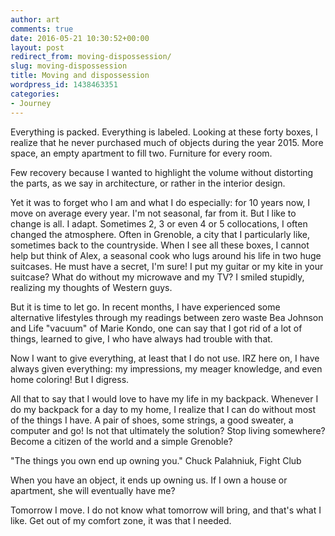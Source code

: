 ```yaml
---
author: art
comments: true
date: 2016-05-21 10:30:52+00:00
layout: post
redirect_from: moving-dispossession/
slug: moving-dispossession
title: Moving and dispossession
wordpress_id: 1438463351
categories:
- Journey
---
```


Everything is packed. Everything is labeled. Looking at these forty boxes, I realize that he never purchased much of objects during the year 2015. More space, an empty apartment to fill two. Furniture for every room.

Few recovery because I wanted to highlight the volume without distorting the parts, as we say in architecture, or rather in the interior design.
<!-- more -->
Yet it was to forget who I am and what I do especially: for 10 years now, I move on average every year. I'm not seasonal, far from it. But I like to change is all. I adapt. Sometimes 2, 3 or even 4 or 5 collocations, I often changed the atmosphere. Often in Grenoble, a city that I particularly like, sometimes back to the countryside.
When I see all these boxes, I cannot help but think of Alex, a seasonal cook who lugs around his life in two huge suitcases. He must have a secret, I'm sure! I put my guitar or my kite in your suitcase? What do without my microwave and my TV? I smiled stupidly, realizing my thoughts of Western guys.

But it is time to let go. In recent months, I have experienced some alternative lifestyles through my readings between zero waste Bea Johnson and Life "vacuum" of Marie Kondo, one can say that I got rid of a lot of things, learned to give, I who have always had trouble with that.

Now I want to give everything, at least that I do not use. IRZ here on, I have always given everything: my impressions, my meager knowledge, and even home coloring! But I digress.

All that to say that I would love to have my life in my backpack. Whenever I do my backpack for a day to my home, I realize that I can do without most of the things I have. A pair of shoes, some strings, a good sweater, a computer and go! Is not that ultimately the solution? Stop living somewhere? Become a citizen of the world and a simple Grenoble?

"The things you own end up owning you."
Chuck Palahniuk, Fight Club

When you have an object, it ends up owning us. If I own a house or apartment, she will eventually have me?

Tomorrow I move. I do not know what tomorrow will bring, and that's what I like. Get out of my comfort zone, it was that I needed.
